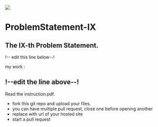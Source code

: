 <span><img src="https://s3.ap-south-1.amazonaws.com/venuefy.images/venuefy-logo.png"></span>

# ProblemStatement-IX

The IX-th Problem Statement.
------
!-- edit this line below--!

my work : <your working link>
	
!--edit the line above--!
------
Read the instruction.pdf.
<ul>
<li>fork this git repo and upload your files.</li>
<li>you can have multiple pull request, close one before opening another</li>
<li>replace <your working link> with url of your hosted site</li>
<li>start a pull request</li>
</ul>

